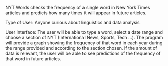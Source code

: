NYT Words checks the frequency of a single word in New York Times articles and predicts how many times it will appear in future articles.

Type of User: Anyone curious about linguistics and data analysis

User Interface: The user will be able to type a word, select a date range and choose a section of NYT (International News, Sports, Tech ...). The program will provide a graph showing the 
				frequency of that word in each year during the range provided and according to the section chosen. If the amount of data is relevant, the user will be able to see 
				predictions of the frequency of that word in future articles.